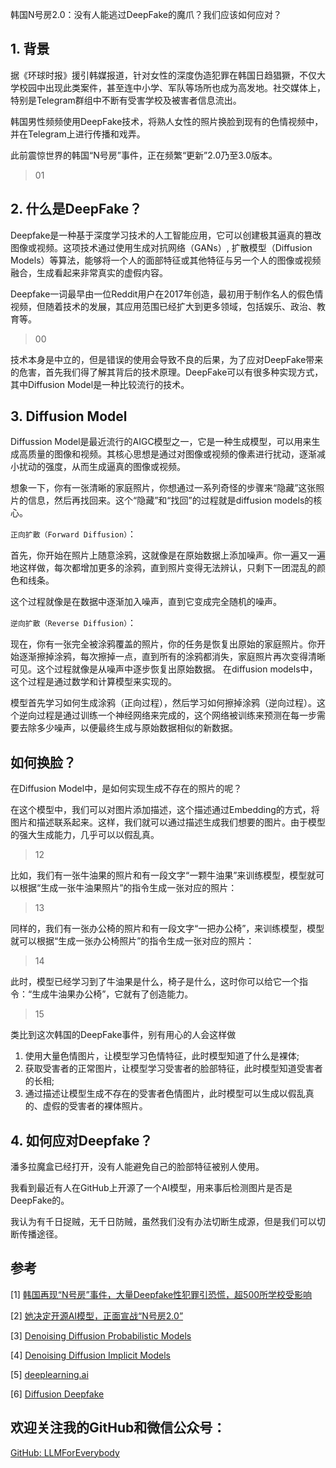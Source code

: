 韩国N号房2.0：没有人能逃过DeepFake的魔爪？我们应该如何应对？

## 1. 背景
据《环球时报》援引韩媒报道，针对女性的深度伪造犯罪在韩国日趋猖獗，不仅大学校园中出现此类案件，甚至连中小学、军队等场所也成为高发地。社交媒体上，特别是Telegram群组中不断有受害学校及被害者信息流出。

韩国男性频频使用DeepFake技术，将熟人女性的照片换脸到现有的色情视频中，并在Telegram上进行传播和戏弄。

此前震惊世界的韩国“N号房”事件，正在频繁“更新”2.0乃至3.0版本。

> 01


## 2. 什么是DeepFake？
Deepfake是一种基于深度学习技术的人工智能应用，它可以创建极其逼真的篡改图像或视频。这项技术通过使用生成对抗网络（GANs）, 扩散模型（Diffusion Models）等算法，能够将一个人的面部特征或其他特征与另一个人的图像或视频融合，生成看起来非常真实的虚假内容。

Deepfake一词最早由一位Reddit用户在2017年创造，最初用于制作名人的假色情视频，但随着技术的发展，其应用范围已经扩大到更多领域，包括娱乐、政治、教育等。

> 00

技术本身是中立的，但是错误的使用会导致不良的后果，为了应对DeepFake带来的危害，首先我们得了解其背后的技术原理。DeepFake可以有很多种实现方式，其中Diffusion Model是一种比较流行的技术。

## 3. Diffusion Model

Diffussion Model是最近流行的AIGC模型之一，它是一种生成模型，可以用来生成高质量的图像和视频。其核心思想是通过对图像或视频的像素进行扰动，逐渐减小扰动的强度，从而生成逼真的图像或视频。

想象一下，你有一张清晰的家庭照片，你想通过一系列奇怪的步骤来“隐藏”这张照片的信息，然后再找回来。这个“隐藏”和“找回”的过程就是diffusion models的核心。

`正向扩散（Forward Diffusion）`：

首先，你开始在照片上随意涂鸦，这就像是在原始数据上添加噪声。你一遍又一遍地这样做，每次都增加更多的涂鸦，直到照片变得无法辨认，只剩下一团混乱的颜色和线条。

这个过程就像是在数据中逐渐加入噪声，直到它变成完全随机的噪声。

`逆向扩散（Reverse Diffusion）`：

现在，你有一张完全被涂鸦覆盖的照片，你的任务是恢复出原始的家庭照片。你开始逐渐擦掉涂鸦，每次擦掉一点，直到所有的涂鸦都消失，家庭照片再次变得清晰可见。这个过程就像是从噪声中逐步恢复出原始数据。
在diffusion models中，这个过程是通过数学和计算模型来实现的。

模型首先学习如何生成涂鸦（正向过程），然后学习如何擦掉涂鸦（逆向过程）。这个逆向过程是通过训练一个神经网络来完成的，这个网络被训练来预测在每一步需要去除多少噪声，以便最终生成与原始数据相似的新数据。


## 如何换脸？

在Diffusion Model中，是如何实现生成不存在的照片的呢？

在这个模型中，我们可以对图片添加描述，这个描述通过Embedding的方式，将图片和描述联系起来。这样，我们就可以通过描述生成我们想要的图片。由于模型的强大生成能力，几乎可以以假乱真。

>12

比如，我们有一张牛油果的照片和有一段文字“一颗牛油果”来训练模型，模型就可以根据“生成一张牛油果照片”的指令生成一张对应的照片：

>13

同样的，我们有一张办公椅的照片和有一段文字“一把办公椅”，来训练模型，模型就可以根据“生成一张办公椅照片”的指令生成一张对应的照片：

>14

此时，模型已经学习到了牛油果是什么，椅子是什么，这时你可以给它一个指令：“生成牛油果办公椅”，它就有了创造能力。

>15

类比到这次韩国的DeepFake事件，别有用心的人会这样做
1. 使用大量色情图片，让模型学习色情特征，此时模型知道了什么是裸体;
2. 获取受害者的正常图片，让模型学习受害者的脸部特征，此时模型知道受害者的长相;
3. 通过描述让模型生成不存在的受害者色情图片，此时模型可以生成以假乱真的、虚假的受害者的裸体照片。


## 4. 如何应对Deepfake？
潘多拉魔盒已经打开，没有人能避免自己的脸部特征被别人使用。

我看到最近有人在GitHub上开源了一个AI模型，用来事后检测图片是否是DeepFake的。

我认为有千日捉贼，无千日防贼，虽然我们没有办法切断生成源，但是我们可以切断传播途径。


## 参考

<div id="refer-anchor-1"></div>

[1] [韩国再现“N号房”事件，大量Deepfake性犯罪引恐慌，超500所学校受影响](https://www.163.com/dy/article/JB96QC3R051180F7.html)

[2] [她决定开源AI模型，正面宣战“N号房2.0”](https://finance.sina.com.cn/cj/2024-09-04/doc-incmxxut6381305.shtml)

[3] [Denoising Diffusion Probabilistic Models](https://arxiv.org/abs/2006.11239)

[4] [Denoising Diffusion Implicit Models](https://arxiv.org/abs/2010.02502)

[5] [deeplearning.ai](https://learn.deeplearning.ai/courses/diffusion-models/)

[6] [Diffusion Deepfake](https://arxiv.org/abs/2404.01579)

## 欢迎关注我的GitHub和微信公众号：

[GitHub: LLMForEverybody](https://github.com/luhengshiwo/LLMForEverybody)




